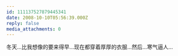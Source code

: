 ```yaml
---
id: 111137527879445341
date: 2008-10-10T05:56:39.000Z
reply: false
media_attachments: 0
---
```


冬天...比我想像的要来得早...现在都穿着厚厚的衣服...然后...寒气逼人...

